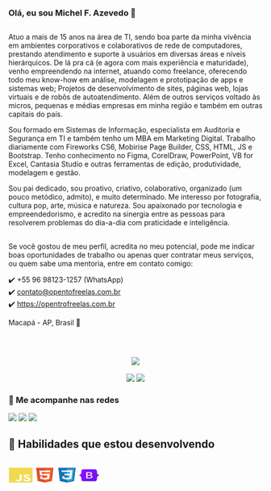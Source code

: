 ### Olá, eu sou Michel F. Azevedo 👋

##

Atuo a mais de 15 anos na área de TI, sendo boa parte da minha vivência em ambientes corporativos e colaborativos de rede de computadores, prestando atendimento e suporte à usuários em diversas áreas e níveis hierárquicos. De lá pra cá (e agora com mais experiência e maturidade), venho empreendendo na internet, atuando como freelance, oferecendo todo meu know-how em análise, modelagem e prototipação de apps e sistemas web; Projetos de desenvolvimento de sites, páginas web, lojas virtuais e de robôs de autoatendimento. Além de outros serviços voltado às micros, pequenas e médias empresas em minha região e também em outras capitais do país.

Sou formado em Sistemas de Informação, especialista em Auditoria e Segurança em TI e também tenho um MBA em Marketing Digital. Trabalho diariamente com Fireworks CS6, Mobirise Page Builder, CSS, HTML, JS e Bootstrap. Tenho conhecimento no Figma, CorelDraw, PowerPoint, VB for Excel, Cantasia Studio e outras ferramentas de edição, produtividade, modelagem e gestão.

Sou pai dedicado, sou proativo, criativo, colaborativo, organizado (um pouco metódico, admito), e muito determinado. Me interesso por fotografia, cultura pop, arte, música e natureza. Sou apaixonado por tecnologia e empreendedorismo, e acredito na sinergia entre as pessoas para resolverem problemas do dia-a-dia com praticidade e inteligência.

##

Se você gostou de meu perfil, acredita no meu potencial, pode me indicar boas oportunidades de trabalho ou apenas quer contratar meus serviços, ou quem sabe uma mentoria, entre em contato comigo:

✔️ +55 96 98123-1257 (WhatsApp)
<br/>
✔️ contato@opentofreelas.com.br
<br/>
✔️ https://opentrofreelas.com.br
<br/>

Macapá - AP, Brasil 🏡 

##

<br/>

<p align = "center">
 <img height="285em" src="https://activity-graph.herokuapp.com/graph?username=michelfariasazevedo&theme=xcode">
</p> 

<p align="center">

<img height="160em" src="https://github-readme-streak-stats.herokuapp.com/?user=michelfariasazevedo&show_icons=true&locale=en&layout=compact&theme=dark" />
<img height="160em" src="https://github-readme-stats.vercel.app/api?username=michelfariasazevedo&theme=midnight-purple&show_icons=true"/>
</p>

<p align="center"></p>

### 📱 Me acompanhe nas redes
  
<div> 
 <a href="https://discord.io/michelfariasazevedo" target="_blank"><img src="https://img.shields.io/badge/Discord-7289DA?style=for-the-badge&logo=discord&logoColor=white" target="_blank"></a> 
  <a href="https://www.linkedin.com/in/azevedomichel" target="_blank"><img src="https://img.shields.io/badge/-LinkedIn-%230077B5?style=for-the-badge&logo=linkedin&logoColor=white" target="_blank"></a>
  <a href = "mailto:michelfariasazevedo@gmail.com"><img src="https://img.shields.io/badge/-Gmail-%23333?style=for-the-badge&logo=gmail&logoColor=white" target="_blank"></a>
  
## 🚀 Habilidades que estou desenvolvendo

<div style="display: inline_block"><br/>
  <img align="center" alt="Michel-Js" height="30" width="48" src="https://raw.githubusercontent.com/devicons/devicon/master/icons/javascript/javascript-plain.svg">
  <img align="center" alt="Michel-HTML" height="30" width="40" src="https://raw.githubusercontent.com/devicons/devicon/master/icons/html5/html5-original.svg">
  <img align="center" alt="Michel-CSS" height="30" width="40" src="https://raw.githubusercontent.com/devicons/devicon/master/icons/css3/css3-original.svg">
  <img align="center" alt="Michel-BOOTSTRAP" height="30" width="40" src="https://raw.githubusercontent.com/devicons/devicon/master/icons/bootstrap/bootstrap-original.svg">
  
</div>


